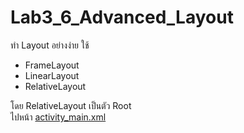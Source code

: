 # Lab3_6_Advanced_Layout
ทำ Layout อย่างง่าย
ใช้<br>  <ul>
    <li>FrameLayout</li>
    <li>LinearLayout</li>
    <li>RelativeLayout</li>
   </ul>

โดย RelativeLayout เป็นตัว Root
</br>
ไปหน้า [activity_main.xml](https://github.com/prakasitz/Lab3_6_Advanced_Layout/blob/master/app/src/main/res/layout/activity_main.xml)</br>

